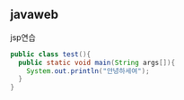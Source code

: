 ## javaweb
jsp연습

``` java
public class test(){
  public static void main(String args[]){
    System.out.println("안녕하세여");
  }
}

```

